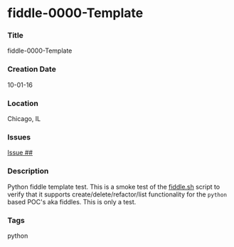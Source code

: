 fiddle-0000-Template
======

### Title

fiddle-0000-Template


### Creation Date

10-01-16


### Location

Chicago, IL


### Issues

[Issue ##](https://github.com/bradyhouse/house/issues/##)


### Description

Python fiddle template test.  This is a smoke test of the [fiddle.sh](../../scripts/fiddle.sh) script to verify that
it supports create/delete/refactor/list functionality for the `python` based POC's aka fiddles. This is only a test.


### Tags

python
